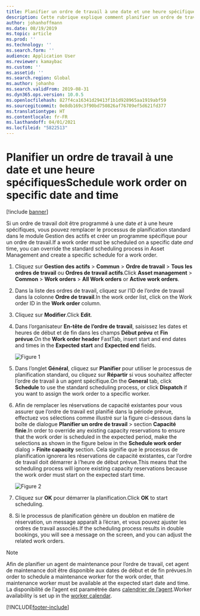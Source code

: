```yaml
---
title: Planifier un ordre de travail à une date et une heure spécifiques
description: Cette rubrique explique comment planifier un ordre de travail à une date et une heure spécifiques dans le module Gestion des actifs.
author: johanhoffmann
ms.date: 08/19/2019
ms.topic: article
ms.prod: ''
ms.technology: ''
ms.search.form: ''
audience: Application User
ms.reviewer: kamaybac
ms.custom: ''
ms.assetid: ''
ms.search.region: Global
ms.author: johanho
ms.search.validFrom: 2019-08-31
ms.dyn365.ops.version: 10.0.5
ms.openlocfilehash: 827f4ca16341d29413f1b1d928965aa1919abf59
ms.sourcegitcommit: 0e8db169c3f90bd750826af76709ef5d621fd377
ms.translationtype: HT
ms.contentlocale: fr-FR
ms.lasthandoff: 04/01/2021
ms.locfileid: "5822513"
---
```

# <a name="schedule-work-order-on-specific-date-and-time"></a><span data-ttu-id="84124-103">Planifier un ordre de travail à une date et une heure spécifiques</span><span class="sxs-lookup"><span data-stu-id="84124-103">Schedule work order on specific date and time</span></span>

[!include [banner](../../includes/banner.md)]

 

<span data-ttu-id="84124-104">Si un ordre de travail doit être programmé à une date *et* à une heure spécifiques, vous pouvez remplacer le processus de planification standard dans le module Gestion des actifs et créer un programme spécifique pour un ordre de travail.</span><span class="sxs-lookup"><span data-stu-id="84124-104">If a work order must be scheduled on a specific date *and* time, you can override the standard scheduling process in Asset Management and create a specific schedule for a work order.</span></span>

1. <span data-ttu-id="84124-105">Cliquez sur **Gestion des actifs** > **Commun** > **Ordre de travail** > **Tous les ordres de travail** ou **Ordres de travail actifs**.</span><span class="sxs-lookup"><span data-stu-id="84124-105">Click **Asset management** > **Common** > **Work orders** > **All Work orders** or **Active work orders**.</span></span>

2. <span data-ttu-id="84124-106">Dans la liste des ordres de travail, cliquez sur l’ID de l’ordre de travail dans la colonne **Ordre de travail**.</span><span class="sxs-lookup"><span data-stu-id="84124-106">In the work order list, click on the Work order ID in the **Work order** column.</span></span>

3. <span data-ttu-id="84124-107">Cliquez sur **Modifier**.</span><span class="sxs-lookup"><span data-stu-id="84124-107">Click **Edit**.</span></span>

4. <span data-ttu-id="84124-108">Dans l’organisateur **En-tête de l’ordre de travail**, saisissez les dates et heures de début et de fin dans les champs **Début prévu** et **Fin prévue**.</span><span class="sxs-lookup"><span data-stu-id="84124-108">On the **Work order header** FastTab, insert start and end dates and times in the **Expected start** and **Expected end** fields.</span></span>

    ![Figure 1](media/05-work-order-scheduling.png)

5. <span data-ttu-id="84124-110">Dans l’onglet **Général**, cliquez sur **Planifier** pour utiliser le processus de planification standard, ou cliquez sur **Répartir** si vous souhaitez affecter l’ordre de travail à un agent spécifique.</span><span class="sxs-lookup"><span data-stu-id="84124-110">On the **General** tab, click **Schedule** to use the standard scheduling process, or click **Dispatch** if you want to assign the work order to a specific worker.</span></span>

6. <span data-ttu-id="84124-111">Afin de remplacer les réservations de capacité existantes pour vous assurer que l’ordre de travail est planifié dans la période prévue, effectuez vos sélections comme illustré sur la figure ci-dessous dans la boîte de dialogue **Planifier un ordre de travail** > section **Capacité finie**.</span><span class="sxs-lookup"><span data-stu-id="84124-111">In order to override any existing capacity reservations to ensure that the work order is scheduled in the expected period, make the selections as shown in the figure below in the **Schedule work order** dialog > **Finite capacity** section.</span></span> <span data-ttu-id="84124-112">Cela signifie que le processus de planification ignorera les réservations de capacité existantes, car l’ordre de travail doit démarrer à l’heure de début prévue.</span><span class="sxs-lookup"><span data-stu-id="84124-112">This means that the scheduling process will ignore existing capacity reservations because the work order must start on the expected start time.</span></span>

    ![Figure 2](media/06-work-order-scheduling.png)

7. <span data-ttu-id="84124-114">Cliquez sur **OK** pour démarrer la planification.</span><span class="sxs-lookup"><span data-stu-id="84124-114">Click **OK** to start scheduling.</span></span>

8. <span data-ttu-id="84124-115">Si le processus de planification génère un doublon en matière de réservation, un message apparaît à l’écran, et vous pouvez ajuster les ordres de travail associés.</span><span class="sxs-lookup"><span data-stu-id="84124-115">If the scheduling process results in double bookings, you will see a message on the screen, and you can adjust the related work orders.</span></span>

>[!NOTE]
><span data-ttu-id="84124-116">Afin de planifier un agent de maintenance pour l’ordre de travail, cet agent de maintenance doit être disponible aux dates de début et de fin prévues.</span><span class="sxs-lookup"><span data-stu-id="84124-116">In order to schedule a maintenance worker for the work order, that maintenance worker must be available at the expected start date and time.</span></span> <span data-ttu-id="84124-117">La disponibilité de l’agent est paramétrée dans [calendrier de l’agent](../work-order-scheduling/maintenance-worker-calendar-and-scheduling.md).</span><span class="sxs-lookup"><span data-stu-id="84124-117">Worker availability is set up in the [worker calendar](../work-order-scheduling/maintenance-worker-calendar-and-scheduling.md).</span></span> 



[!INCLUDE[footer-include](../../../includes/footer-banner.md)]